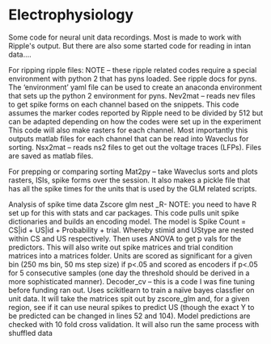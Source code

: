 # Electrophysiology

Some code for neural unit data recordings. Most is made to work with Ripple's output. But there are also some started code for reading in intan data....

For ripping ripple files:
NOTE – these ripple related codes require a special environment with python 2 that has pyns loaded. See ripple docs for pyns. The ‘environment’ yaml file can be used to create an anaconda environment that sets up the python 2 environment for pyns. 
Nev2mat – reads nev files to get spike forms on each channel based on the snippets. This code assumes the marker codes reported by Ripple need to be divided by 512 but can be adapted depending on how the codes were set up in the experiment  This code will also make rasters for each channel. Most importantly this outputs matlab files for each channel that can be read into Waveclus for sorting. 
Nsx2mat – reads ns2 files to get out the voltage traces (LFPs).  Files are saved as matlab files. 

For prepping or comparing sorting
Mat2py – take Waveclus sorts and plots rasters, ISIs, spike forms over the session. It also makes a pickle file that has all the spike times for the units that is used by the GLM related scripts.

Analysis of spike time data
Zscore glm nest _R- NOTE: you need to have R set up for this with stats and car packages. This code pulls unit spike dictionaries and builds an encoding model. The model is Spike Count = CS|id + US|id + Probability +  trial. Whereby stimid and UStype are nested within CS and US respectively. Then uses ANOVA to get p vals for the predictors.  This will also write out spike matrices and trial condition matrices into a matrices folder. Units are scored as significant for a given bin (250 ms bin, 50 ms step size) if p<.05 and scored as encoders if p<.05 for 5 consecutive samples (one day the threshold should be derived in a more sophisticated manner).
Decoder_cv – this is a code I was fine tuning before funding ran out. Uses scikitlearn to train a naïve bayes classfier on unit data. It will take the matrices spit out by zscore_glm and, for a given region, see if it can use neural spikes to predict US (though the exact Y to be predicted can be changed in lines 52 and 104). Model predictions are checked with 10 fold cross validation. It will also run the same process with shuffled data
